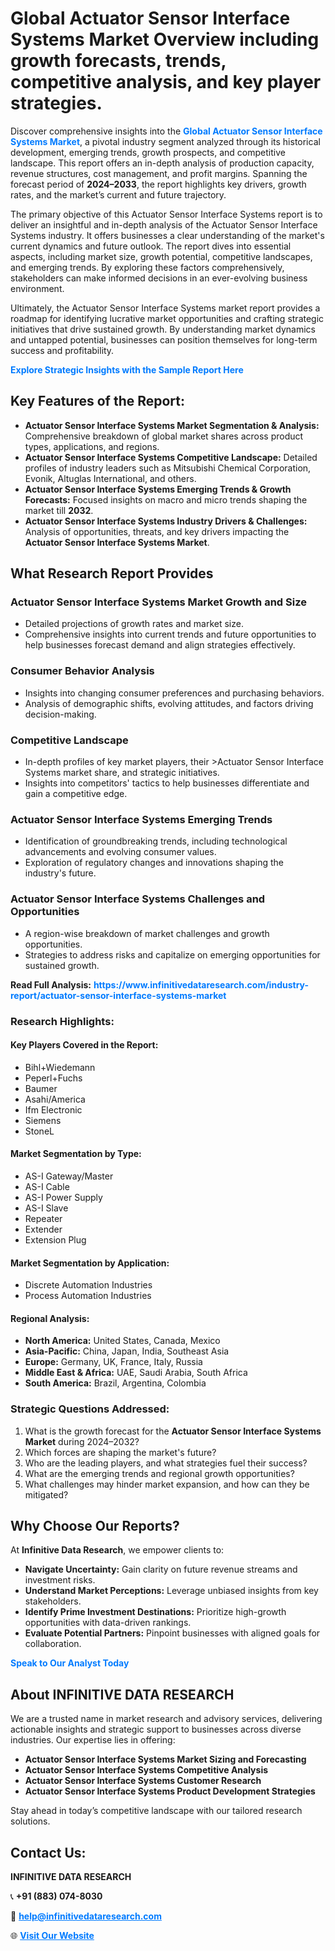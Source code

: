 <h1>Global Actuator Sensor Interface Systems Market Overview including growth forecasts, trends, competitive analysis, and key player strategies.</h1>
<p>
Discover comprehensive insights into the 
<a href="https://www.infinitivedataresearch.com/industry-report/actuator-sensor-interface-systems-market" rel="dofollow" style="color: #007BFF; text-decoration: none;"><strong>Global Actuator Sensor Interface Systems Market</strong></a>, a pivotal industry segment analyzed through its historical development, emerging trends, growth prospects, and competitive landscape. This report offers an in-depth analysis of production capacity, revenue structures, cost management, and profit margins. Spanning the forecast period of <strong>2024–2033</strong>, the report highlights key drivers, growth rates, and the market’s current and future trajectory.
</p>
<p>
The primary objective of this Actuator Sensor Interface Systems report is to deliver an insightful and in-depth analysis of the Actuator Sensor Interface Systems industry. It offers businesses a clear understanding of the market's current dynamics and future outlook. The report dives into essential aspects, including market size, growth potential, competitive landscapes, and emerging trends. By exploring these factors comprehensively, stakeholders can make informed decisions in an ever-evolving business environment.
</p>
<p>
Ultimately, the Actuator Sensor Interface Systems market report provides a roadmap for identifying lucrative market opportunities and crafting strategic initiatives that drive sustained growth. By understanding market dynamics and untapped potential, businesses can position themselves for long-term success and profitability.
</p>
<p>
<a href="https://www.infinitivedataresearch.com/request-sample/reportId=107200" style="color: #007BFF; text-decoration: none;"><strong>Explore Strategic Insights with the Sample Report Here</strong></a>
</p>

<h2>Key Features of the Report:</h2>
<ul>
<li><strong>Actuator Sensor Interface Systems Market Segmentation & Analysis:</strong> Comprehensive breakdown of global market shares across product types, applications, and regions.</li>
<li><strong>Actuator Sensor Interface Systems Competitive Landscape:</strong> Detailed profiles of industry leaders such as Mitsubishi Chemical Corporation, Evonik, Altuglas International, and others.</li>
<li><strong>Actuator Sensor Interface Systems Emerging Trends & Growth Forecasts:</strong> Focused insights on macro and micro trends shaping the market till <strong>2032</strong>.</li>
<li><strong>Actuator Sensor Interface Systems Industry Drivers & Challenges:</strong> Analysis of opportunities, threats, and key drivers impacting the <strong>Actuator Sensor Interface Systems Market</strong>.</li>
</ul>

<h2>What Research Report Provides</h2>
<h3>Actuator Sensor Interface Systems Market Growth and Size</h3>
<ul>
<li>Detailed projections of growth rates and market size.</li>
<li>Comprehensive insights into current trends and future opportunities to help businesses forecast demand and align strategies effectively.</li>
</ul>

<h3>Consumer Behavior Analysis</h3>
<ul>
<li>Insights into changing consumer preferences and purchasing behaviors.</li>
<li>Analysis of demographic shifts, evolving attitudes, and factors driving decision-making.</li>
</ul>

<h3>Competitive Landscape</h3>
<ul>
<li>In-depth profiles of key market players, their >Actuator Sensor Interface Systems market share, and strategic initiatives.</li>
<li>Insights into competitors' tactics to help businesses differentiate and gain a competitive edge.</li>
</ul>

<h3>Actuator Sensor Interface Systems Emerging Trends</h3>
<ul>
<li>Identification of groundbreaking trends, including technological advancements and evolving consumer values.</li>
<li>Exploration of regulatory changes and innovations shaping the industry's future.</li>
</ul>

<h3>Actuator Sensor Interface Systems Challenges and Opportunities</h3>
<ul>
<li>A region-wise breakdown of market challenges and growth opportunities.</li>
<li>Strategies to address risks and capitalize on emerging opportunities for sustained growth.</li>
</ul>
<p><strong>Read Full Analysis:</strong> <a href="https://www.infinitivedataresearch.com/industry-report/actuator-sensor-interface-systems-market" rel="dofollow" style="color: #007BFF; text-decoration: none;"><strong>https://www.infinitivedataresearch.com/industry-report/actuator-sensor-interface-systems-market</strong></a></p>
<h3>Research Highlights:</h3>
<h4>Key Players Covered in the Report:</h4>
<ul><li>Bihl+Wiedemann</li><li>Peperl+Fuchs</li><li>Baumer</li><li>Asahi/America</li><li>Ifm Electronic</li><li>Siemens</li><li>StoneL</li></ul>
<h4>Market Segmentation by Type:</h4>
<ul><li>AS-I Gateway/Master</li><li>AS-I Cable</li><li>AS-I Power Supply</li><li>AS-I Slave</li><li>Repeater</li><li>Extender</li><li>Extension Plug</li></ul>
<h4>Market Segmentation by Application:</h4>
<ul><li>Discrete Automation Industries</li><li>Process Automation Industries</li></ul>

<h4>Regional Analysis:</h4>
<ul>
<li><strong>North America:</strong> United States, Canada, Mexico</li>
<li><strong>Asia-Pacific:</strong> China, Japan, India, Southeast Asia</li>
<li><strong>Europe:</strong> Germany, UK, France, Italy, Russia</li>
<li><strong>Middle East & Africa:</strong> UAE, Saudi Arabia, South Africa</li>
<li><strong>South America:</strong> Brazil, Argentina, Colombia</li>
</ul>

<h3>Strategic Questions Addressed:</h3>
<ol>
<li>What is the growth forecast for the <strong>Actuator Sensor Interface Systems Market</strong> during 2024–2032?</li>
<li>Which forces are shaping the market's future?</li>
<li>Who are the leading players, and what strategies fuel their success?</li>
<li>What are the emerging trends and regional growth opportunities?</li>
<li>What challenges may hinder market expansion, and how can they be mitigated?</li>
</ol>

<h2>Why Choose Our Reports?</h2>
<p>At <strong>Infinitive Data Research</strong>, we empower clients to:</p>
<ul>
<li><strong>Navigate Uncertainty:</strong> Gain clarity on future revenue streams and investment risks.</li>
<li><strong>Understand Market Perceptions:</strong> Leverage unbiased insights from key stakeholders.</li>
<li><strong>Identify Prime Investment Destinations:</strong> Prioritize high-growth opportunities with data-driven rankings.</li>
<li><strong>Evaluate Potential Partners:</strong> Pinpoint businesses with aligned goals for collaboration.</li>
</ul>
<p><a href="https://www.infinitivedataresearch.com/industry-report/actuator-sensor-interface-systems-market" rel="dofollow" style="color: #007BFF; text-decoration: none;"><strong>Speak to Our Analyst Today</strong></a></p>

<h2>About INFINITIVE DATA RESEARCH</h2>
<p>We are a trusted name in market research and advisory services, delivering actionable insights and strategic support to businesses across diverse industries. Our expertise lies in offering:</p>
<ul>
<li><strong>Actuator Sensor Interface Systems Market Sizing and Forecasting</strong></li>
<li><strong>Actuator Sensor Interface Systems Competitive Analysis</strong></li>
<li><strong>Actuator Sensor Interface Systems Customer Research</strong></li>
<li><strong>Actuator Sensor Interface Systems Product Development Strategies</strong></li>
</ul>
<p>Stay ahead in today’s competitive landscape with our tailored research solutions.</p>

<h2>Contact Us:</h2>
<p><strong>INFINITIVE DATA RESEARCH</strong></p>
<p>📞 <strong>+91 (883) 074-8030</strong></p>
<p>📧 <strong><a href="mailto:help@infinitivedataresearch.com" style="color: #007BFF;">help@infinitivedataresearch.com</a></strong></p>
<p>🌐 <strong><a href="https://www.infinitivedataresearch.com" rel="dofollow" style="color: #007BFF;">Visit Our Website</a></strong></p>